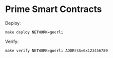 # Prime Smart Contracts

Deploy:

```
make deploy NETWORK=goerli
```

Verify:

```
make verify NETWORK=goerli ADDRESS=0x123456789
```